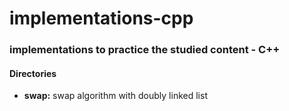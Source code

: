 # implementations-cpp
### implementations to practice the studied content - C++

#### Directories
- **swap:** swap algorithm with doubly linked list
